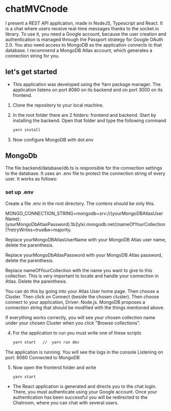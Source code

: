 # chatMVCnode
I present a REST API application, made in NodeJS, Typescript and React. It is a chat where users receive real-time messages thanks to the socket.io library. To use it, you need a Google account, because the user creation and authentication is managed through the Passport strategy for Google OAuth 2.0. You also need access to MongoDB as the application connects to that database. I recommend a MongoDB Atlas account, which generates a connection string for you.


## let's get started

- This application was developed using the Yarn package manager. The application listens on port 8080 on its backend and on port 3000 on its frontend.

1. Clone the repository to your local machine.


2. In the root folder there are 2 folders: frontend and backend. Start by installing the backend. Open that folder and type the following command

   ```bash
   yarn install

3. Now configure MongoDB with dot.env

## MongoDb

The file backend/database/db.ts is responsible for the connection settings to the database. It uses an .env file to protect the connection string of every user. It works as follows:

### set up .env

Create a file .env in the root directory. The contens should be only this.

MONGO_CONNECTION_STRING=mongodb+srv://(yourMongoDBAtlasUserName):(yourMongoDbAtlasPassword).1b2ylxi.mongodb.net/(nameOfYourCollection)?retryWrites=true&w=majority.

Replace yourMongoDBAtlasUserName with your MongoDB Atlas user name, delete the parenthesis.

Replace yourMongoDbAtlasPassword with your MongoDB Atlas password, delete the parenthesis.

Replace nameOfYourCollection with the name you want to give to this collection. This is very important to locate and handle your connection in Atlas. Delete the parenthesis.

You can do this by going into your Atlas User home page. Then choose a Cluster. Then click on Connect (beside the chosen cluster). Then choose connect to your application, Driver: Node.js. MongoDB proposes a connection string that should be modified with the things mentioned above.

If everything works correctly, you will see your chosen collection name under your chosen Cluster when you click "Browse collections". 

4. For the application to run you must write one of these scripts

   ```bash
   yarn start   //  yarn run dev

The application is running. You will see the logs in the console 
Listening on port: 8080
Connected to MongoDB

5. Now open the frontend folder and write

   ```bash
   yarn start

- The React application is generated and directs you to the chat login. There, you must authenticate using your Google account. Once your authentication has been successful you will be redirected to the Chatroom, where you can chat with several users.



